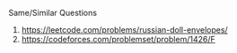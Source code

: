 Same/Similar  Questions 
1) https://leetcode.com/problems/russian-doll-envelopes/ </br>
2) https://codeforces.com/problemset/problem/1426/F

